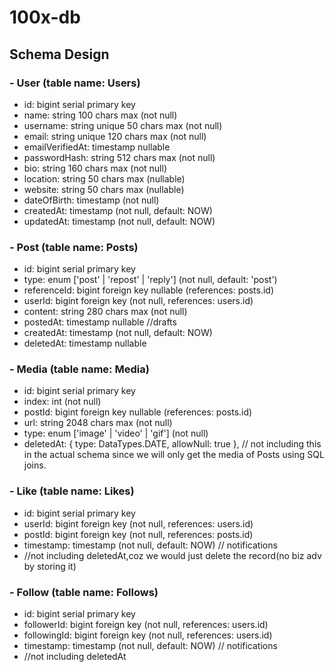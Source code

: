 # 100x-db

## Schema Design

### - User (table name: Users)

- id: bigint serial primary key
- name: string 100 chars max (not null)
- username: string unique 50 chars max (not null)
- email: string unique 120 chars max (not null)
- emailVerifiedAt: timestamp nullable
- passwordHash: string 512 chars max (not null)
- bio: string 160 chars max (not null)
- location: string 50 chars max (nullable)
- website: string 50 chars max (nullable)
- dateOfBirth: timestamp (not null)
- createdAt: timestamp (not null, default: NOW)
- updatedAt: timestamp (not null, default: NOW)

### - Post (table name: Posts)

- id: bigint serial primary key
- type: enum ['post' | 'repost' | 'reply'] (not null, default: 'post')
- referenceId: bigint foreign key nullable (references: posts.id)
- userId: bigint foreign key (not null, references: users.id)
- content: string 280 chars max (not null)
- postedAt: timestamp nullable //drafts
- createdAt: timestamp (not null, default: NOW)
- deletedAt: timestamp nullable

### - Media (table name: Media)

- id: bigint serial primary key
- index: int (not null)
- postId: bigint foreign key nullable (references: posts.id)
- url: string 2048 chars max (not null)
- type: enum ['image' | 'video' | 'gif'] (not null)
- deletedAt: { type: DataTypes.DATE, allowNull: true }, // not including this in the actual schema since we will only get the media of Posts using SQL joins.

### - Like (table name: Likes)

- id: bigint serial primary key
- userId: bigint foreign key (not null, references: users.id)
- postId: bigint foreign key (not null, references: posts.id)
- timestamp: timestamp (not null, default: NOW) // notifications
- //not including deletedAt,coz we would just delete the record(no biz adv by storing it)

### - Follow (table name: Follows)

- id: bigint serial primary key
- followerId: bigint foreign key (not null, references: users.id)
- followingId: bigint foreign key (not null, references: users.id)
- timestamp: timestamp (not null, default: NOW) // notifications
- //not including deletedAt
